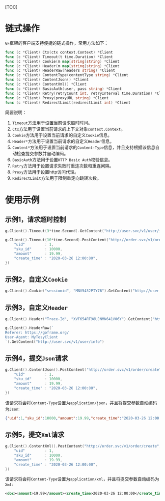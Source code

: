 [TOC]

# 链式操作

`GF`框架的客户端支持便捷的链式操作，常用方法如下：
```go
func (c *Client) Ctx(ctx context.Context) *Client
func (c *Client) Timeout(t time.Duration) *Client
func (c *Client) Cookie(m map[string]string) *Client
func (c *Client) Header(m map[string]string) *Client
func (c *Client) HeaderRaw(headers string) *Client
func (c *Client) ContentType(contentType string) *Client
func (c *Client) ContentJson() *Client
func (c *Client) ContentXml() *Client
func (c *Client) BasicAuth(user, pass string) *Client
func (c *Client) Retry(retryCount int, retryInterval time.Duration) *Client
func (c *Client) Proxy(proxyURL string) *Client
func (c *Client) RedirectLimit(redirectLimit int) *Client
```

简要说明：
1. `Timeout`方法用于设置当前请求超时时间。
1. `Ctx`方法用于设置当前请求的上下文对象`context.Context`。
1. `Cookie`方法用于设置当前请求的自定义`Cookie`信息。
1. `Header*`方法用于设置当前请求的自定义`Header`信息。
1. `Content*`方法用于设置当前请求的`Content-Type`信息，并且支持根据该信息自动检查提交参数并自动编码。
1. `BasicAuth`方法用于设置`HTTP Basic Auth`校验信息。
1. `Retry`方法用于设置请求失败时重连次数和重连间隔。
1. `Proxy`方法用于设置http访问代理。
1. `RedirectLimit`方法用于限制重定向跳转次数。

# 使用示例

## 示例1，请求超时控制
```go
g.Client().Timeout(3*time.Second).GetContent("http://user.svc/v1/user/info/1")
```
```go
g.Client().Timeout(10*time.Second).PostContent("http://order.svc/v1/order/create", g.Map{
    "uid"         : 1,
    "sku_id"      : 10000,
    "amount"      : 19.99,
    "create_time" : "2020-03-26 12:00:00",
})
```

## 示例2，自定义`Cookie`
```go
g.Client().Cookie("sessionid", "MNV5432PIY76").GetContent("http://user.svc/v1/user/info/1")
```

## 示例3，自定义`Header`
```go
g.Client().Header("Trace-Id", "XVF654RT98UJNMN641V06Y").GetContent("http://user.svc/v1/user/info/1")
```
```go
g.Client().HeaderRaw(`
Referer: https://goframe.org/
User-Agent: MyTesyClient
`).GetContent("http://user.svc/v1/user/info")
```

## 示例4，提交`Json`请求
```go
g.Client().ContentJson().PostContent("http://order.svc/v1/order/create", g.Map{
    "uid"         : 1,
    "sku_id"      : 10000,
    "amount"      : 19.99,
    "create_time" : "2020-03-26 12:00:00",
})
```
该请求将会将`Content-Type`设置为`application/json`，并且将提交参数自动编码为`Json`: 
```json
{"uid":1,"sku_id":10000,"amount":19.99,"create_time":"2020-03-26 12:00:00"}
```

## 示例5，提交`Xml`请求
```go
g.Client().ContentXml().PostContent("http://order.svc/v1/order/create", g.Map{
    "uid"         : 1,
    "sku_id"      : 10000,
    "amount"      : 19.99,
    "create_time" : "2020-03-26 12:00:00",
})
```
该请求将会将`Content-Type`设置为`application/xml`，并且将提交参数自动编码为`Xml`: 
```xml
<doc><amount>19.99</amount><create_time>2020-03-26 12:00:00</create_time><sku_id>10000</sku_id><uid>1</uid></doc>
```



